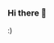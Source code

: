 ### Hi there 👋

<!--
**FrozenScytheNon/FrozenScytheNon** is a ✨ _special_ ✨ repository because its `README.md` (this file) appears on your GitHub profile.

Here are some ideas to get you started:

- 🔭 I’m currently working on ... testing.
- 🌱 I’m currently learning ... coding with Github.
- 👯 I’m looking to collaborate on ... none.
- 🤔 I’m looking for help with ... none.
- 💬 Ask me about ... nothing.
- 📫 How to reach me: ... none.
- 😄 Pronouns: ... N/A
- ⚡ Fun fact: ... N/A
--> :)
